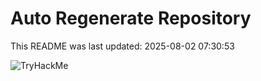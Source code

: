 # Auto Regenerate Repository

This README was last updated: 2025-08-02 07:30:53

 ![TryHackMe](https://tryhackme.com/badge/533634)